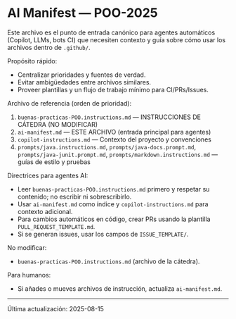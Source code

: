 
# AI Manifest — POO-2025

Este archivo es el punto de entrada canónico para agentes automáticos (Copilot, LLMs, bots CI) que necesiten contexto y guía sobre cómo usar los archivos dentro de `.github/`.

Propósito rápido:

- Centralizar prioridades y fuentes de verdad.
- Evitar ambigüedades entre archivos similares.
- Proveer plantillas y un flujo de trabajo mínimo para CI/PRs/Issues.

Archivo de referencia (orden de prioridad):

1. `buenas-practicas-POO.instructions.md` — INSTRUCCIONES DE CÁTEDRA (NO MODIFICAR)
2. `ai-manifest.md` — ESTE ARCHIVO (entrada principal para agentes)
3. `copilot-instructions.md` — Contexto del proyecto y convenciones
4. `prompts/java.instructions.md`, `prompts/java-docs.prompt.md`, `prompts/java-junit.prompt.md`, `prompts/markdown.instructions.md` — guías de estilo y pruebas

Directrices para agentes AI:

- Leer `buenas-practicas-POO.instructions.md` primero y respetar su contenido; no escribir ni sobrescribirlo.
- Usar `ai-manifest.md` como índice y `copilot-instructions.md` para contexto adicional.
- Para cambios automáticos en código, crear PRs usando la plantilla `PULL_REQUEST_TEMPLATE.md`.
- Si se generan issues, usar los campos de `ISSUE_TEMPLATE/`.

No modificar:

- `buenas-practicas-POO.instructions.md` (archivo de la cátedra).

Para humanos:

- Si añades o mueves archivos de instrucción, actualiza `ai-manifest.md`.

---

Última actualización: 2025-08-15
